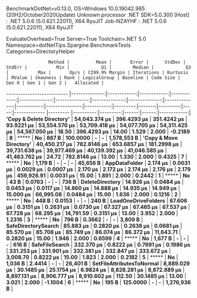 
BenchmarkDotNet=v0.13.0, OS=Windows 10.0.19042.985 (20H2/October2020Update)
Unknown processor
.NET SDK=5.0.300
  [Host]     : .NET 5.0.6 (5.0.621.22011), X64 RyuJIT
  Job-NZAYHF : .NET 5.0.6 (5.0.621.22011), X64 RyuJIT

EvaluateOverhead=True  Server=True  Toolchain=.NET 5.0  
Namespace=dotNetTips.Spargine.BenchmarkTests  Categories=DirectoryHelper  

                    Method |          Mean |       Error |      StdDev |      StdErr |           Min |            Q1 |        Median |            Q3 |           Max |       Op/s | CI99.9% Margin | Iterations | Kurtosis | MValue | Skewness | Rank | LogicalGroup | Baseline | Code Size |    Gen 0 | Gen 1 | Gen 2 |   Allocated |
-------------------------- |--------------:|------------:|------------:|------------:|--------------:|--------------:|--------------:|--------------:|--------------:|-----------:|---------------:|-----------:|---------:|-------:|---------:|-----:|------------- |--------- |----------:|---------:|------:|------:|------------:|
 **'Copy & Delete Directory'** | **54,043.374 μs** | **396.4293 μs** | **351.4242 μs** |  **93.9221 μs** | **53,554.570 μs** | **53,709.418 μs** | **54,077.705 μs** | **54,311.425 μs** | **54,567.050 μs** |      **18.50** |    **396.4293 μs** |      **14.00** |    **1.529** |  **2.000** |  **-0.2189** |    **8** |            ***** |       **No** |     **867 B** | **100.0000** |     **-** |     **-** | **1,578,553 B** |
   **'Copy & Move Directory'** | **40,450.217 μs** | **782.8146 μs** | **653.6857 μs** | **181.2998 μs** | **39,731.638 μs** | **39,977.469 μs** | **40,139.392 μs** | **41,046.585 μs** | **41,463.762 μs** |      **24.72** |    **782.8146 μs** |      **13.00** |    **1.330** |  **2.000** |   **0.4325** |    **7** |            ***** |       **No** |   **1,179 B** |        **-** |     **-** |     **-** |    **45,656 B** |
             **AppDataFolder** |      **2.174 μs** |   **0.0031 μs** |   **0.0029 μs** |   **0.0007 μs** |      **2.170 μs** |      **2.172 μs** |      **2.174 μs** |      **2.176 μs** |      **2.179 μs** | **459,926.91** |      **0.0031 μs** |      **15.00** |    **1.891** |  **2.000** |   **0.2442** |    **1** |            ***** |       **No** |      **43 B** |   **0.0763** |     **-** |     **-** |       **736 B** |
           **DeleteDirectory** |     **14.926 μs** |   **0.0484 μs** |   **0.0453 μs** |   **0.0117 μs** |     **14.860 μs** |     **14.888 μs** |     **14.935 μs** |     **14.949 μs** |     **15.000 μs** |  **66,995.08** |      **0.0484 μs** |      **15.00** |    **1.636** |  **2.000** |   **0.1216** |    **2** |            ***** |       **No** |     **448 B** |   **0.0153** |     **-** |     **-** |       **240 B** |
       **LoadOneDriveFolders** |     **67.606 μs** |   **0.3151 μs** |   **0.2631 μs** |   **0.0730 μs** |     **67.327 μs** |     **67.465 μs** |     **67.537 μs** |     **67.728 μs** |     **68.295 μs** |  **14,791.59** |      **0.3151 μs** |      **13.00** |    **3.952** |  **2.000** |   **1.2316** |    **3** |            ***** |       **No** |     **796 B** |   **0.3662** |     **-** |     **-** |     **3,809 B** |
       **SafeDirectorySearch** |     **85.883 μs** |   **0.2820 μs** |   **0.2638 μs** |   **0.0681 μs** |     **85.570 μs** |     **85.708 μs** |     **85.749 μs** |     **86.074 μs** |     **86.372 μs** |  **11,643.71** |      **0.2820 μs** |      **15.00** |    **1.946** |  **2.000** |   **0.6599** |    **4** |            ***** |       **No** |   **1,677 B** |        **-** |     **-** |     **-** |       **616 B** |
            **SafeFileSearch** |    **332.370 μs** |   **0.8222 μs** |   **0.7691 μs** |   **0.1986 μs** |    **331.253 μs** |    **331.901 μs** |    **332.381 μs** |    **332.847 μs** |    **333.672 μs** |   **3,008.70** |      **0.8222 μs** |      **15.00** |    **1.823** |  **2.000** |   **0.2182** |    **5** |            ***** |       **No** |   **1,036 B** |   **2.4414** |     **-** |     **-** |    **26,401 B** |
 **SetFileAttributesToNormal** |  **8,889.029 μs** |  **30.1485 μs** |  **25.1754 μs** |   **6.9824 μs** |  **8,828.281 μs** |  **8,872.889 μs** |  **8,897.131 μs** |  **8,906.777 μs** |  **8,910.602 μs** |     **112.50** |     **30.1485 μs** |      **13.00** |    **3.021** |  **2.000** |  **-1.1004** |    **6** |            ***** |       **No** |     **195 B** | **125.0000** |     **-** |     **-** | **1,276,936 B** |
